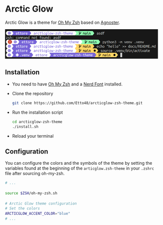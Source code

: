# Arctic Glow

Arctic Glow is a theme for [Oh My Zsh](https://ohmyz.sh) based on [Agnoster](https://gist.github.com/3712874).

![Example](example.png)

## Installation

- You need to have [Oh My Zsh](https://ohmyz.sh) and a [Nerd Font](https://www.nerdfonts.com) installed.
- Clone the repository

  ```sh
  git clone https://github.com/Etto48/arcticglow-zsh-theme.git
  ```

- Run the installation script

  ```sh
  cd arcticglow-zsh-theme
  ./install.sh
  ```

- Reload your terminal

## Configuration

You can configure the colors and the symbols of the theme by setting the variables
found at the beginning of the `articglow.zsh-theme` in your `.zshrc` file after sourcing oh-my-zsh.

```sh
# ...

source $ZSH/oh-my-zsh.sh

# Arctic Glow theme configuration
# Set the colors
ARCTICGLOW_ACCENT_COLOR="blue"
# ...
```
